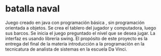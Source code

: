 # batalla naval

Juego creado en java con programación básica , sin programación orientada a objetos. Se crea el tablero del jugador y computadora, luego sus barcos. Se inicia el juego preguntado el nivel que se desea jugar. La interfaz es usando librería swing. 
El propósito de este proyecto es la entrega del final de la materia introducción a la programación en la tecnicatura de analista de sistemas en la escuela Da Vinci.
